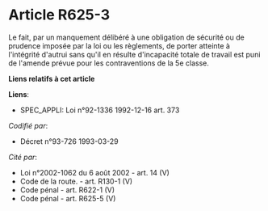 # Article R625-3

Le fait, par un manquement délibéré à une obligation de sécurité ou de prudence imposée par la loi ou les règlements, de
porter atteinte à l'intégrité d'autrui sans qu'il en résulte d'incapacité totale de travail est puni de l'amende prévue pour
les contraventions de la 5e classe.

**Liens relatifs à cet article**

**Liens**:

  - SPEC_APPLI: Loi n°92-1336 1992-12-16 art. 373

_Codifié par_:

  - Décret n°93-726 1993-03-29

_Cité par_:

  - Loi n°2002-1062 du 6 août 2002 - art. 14 (V)
  - Code de la route. - art. R130-1 (V)
  - Code pénal - art. R622-1 (V)
  - Code pénal - art. R625-5 (V)
